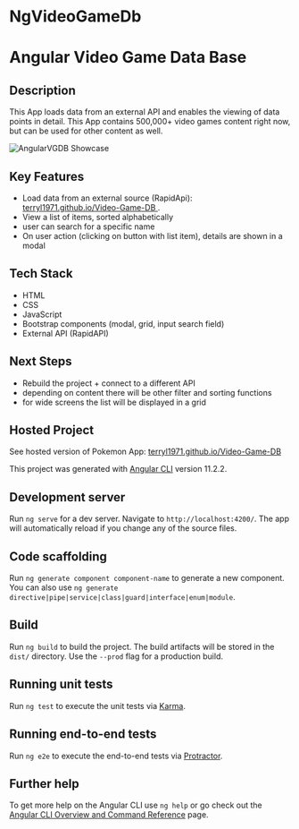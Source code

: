 # NgVideoGameDb

<!-- PROJECT LOGO -->

# Angular Video Game Data Base

## Description

This App loads data from an external API and enables the viewing of data points in detail.
This App contains 500,000+ video games content right now, but can be used for other content as well.

![AngularVGDB Showcase](img/Angular-VGDB.gif)

## Key Features

* Load data from an external source (RapidApi): [ terryl1971.github.io/Video-Game-DB ](https://terryl1971.github.io/Video-Game-DB/).
* View a list of items, sorted alphabetically
* user can search for a specific name
* On user action (clicking on button with list item), details are shown in a modal

## Tech Stack

* HTML
* CSS
* JavaScript
* Bootstrap components (modal, grid, input search field)
* External API (RapidAPI)

## Next Steps

* Rebuild the project + connect to a different API
* depending on content there will be other filter and sorting functions
* for wide screens the list will be displayed in a grid

## Hosted Project

See hosted version of Pokemon App:
[ terryl1971.github.io/Video-Game-DB](https://terryl1971.github.io/Video-Game-DB/)

This project was generated with [Angular CLI](https://github.com/angular/angular-cli) version 11.2.2.

## Development server

Run `ng serve` for a dev server. Navigate to `http://localhost:4200/`. The app will automatically reload if you change any of the source files.

## Code scaffolding

Run `ng generate component component-name` to generate a new component. You can also use `ng generate directive|pipe|service|class|guard|interface|enum|module`.

## Build

Run `ng build` to build the project. The build artifacts will be stored in the `dist/` directory. Use the `--prod` flag for a production build.

## Running unit tests

Run `ng test` to execute the unit tests via [Karma](https://karma-runner.github.io).

## Running end-to-end tests

Run `ng e2e` to execute the end-to-end tests via [Protractor](http://www.protractortest.org/).

## Further help

To get more help on the Angular CLI use `ng help` or go check out the [Angular CLI Overview and Command Reference](https://angular.io/cli) page.
